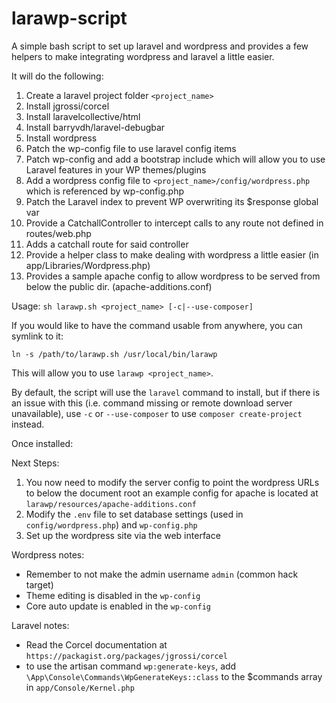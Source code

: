 # larawp-script
A simple bash script to set up laravel and wordpress and provides a few helpers to make integrating 
wordpress and laravel a little easier.

It will do the following:

1. Create a laravel project folder `<project_name>`
2. Install jgrossi/corcel
3. Install laravelcollective/html
4. Install barryvdh/laravel-debugbar 
5. Install wordpress
6. Patch the wp-config file to use laravel config items 
7. Patch wp-config and add a bootstrap include which will allow you to use Laravel features in your WP themes/plugins
8. Add a wordpress config file to `<project_name>/config/wordpress.php` which is referenced by wp-config.php
9. Patch the Laravel index to prevent WP overwriting its $response global var
10. Provide a CatchallController to intercept calls to any route not defined in routes/web.php
11. Adds a catchall route for said controller
12. Provide a helper class to make dealing with wordpress a little easier (in app/Libraries/Wordpress.php)
13. Provides a sample apache config to allow wordpress to be served from below the public dir. (apache-additions.conf) 

Usage: `sh larawp.sh <project_name> [-c|--use-composer]`

If you would like to have the command usable from anywhere, you can symlink to it:

`ln -s /path/to/larawp.sh /usr/local/bin/larawp`

This will allow you to use `larawp <project_name>`.

By default, the script will use the `laravel` command to install, but if there is an issue with this 
(i.e. command missing or remote download server unavailable), use `-c` or `--use-composer` to use 
`composer create-project` instead.

Once installed:

Next Steps: 

1. You now need to modify the server config to point the wordpress URLs to below the document root
an example config for apache is located at `larawp/resources/apache-additions.conf`
2. Modify the `.env` file to set database settings (used in `config/wordpress.php`) and `wp-config.php`
3. Set up the wordpress site via the web interface

Wordpress notes: 

* Remember to not make the admin username `admin` (common hack target)
* Theme editing is disabled in the `wp-config`
* Core auto update is enabled in the `wp-config`

Laravel notes: 

* Read the Corcel documentation at `https://packagist.org/packages/jgrossi/corcel`
* to use the artisan command `wp:generate-keys`, add `\App\Console\Commands\WpGenerateKeys::class` to the $commands array in `app/Console/Kernel.php`
